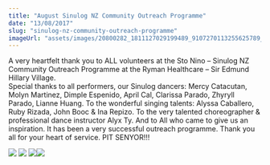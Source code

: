 ```yaml
---
title: "August Sinulog NZ Community Outreach Programme"
date: "13/08/2017"
slug: "sinulog-nz-community-outreach-programme"
imageUrl: "assets/images/20800282_1811127029199489_9107270113255625789_n.jpg"
---
```


A very heartfelt thank you to ALL volunteers at the Sto Nino – Sinulog NZ Community Outreach Programme at the Ryman Healthcare – Sir Edmund Hillary Village.  
Special thanks to all performers, our Sinulog dancers: Mercy Catacutan, Molyn Martinez, Dimple Espenido, April Cal, Clarissa Parado, Zhyryll Parado, Lianne Huang. To the wonderful singing talents: Alyssa Caballero, Ruby Rizada, John Booc & Ina Repizo. To the very talented choreographer & professional dance instructor Alyx Ty. And to All who came to give us an inspiration. It has been a very successful outreach programme. Thank you all for your heart of service. PIT SENYOR!!!

![](https://i0.wp.com/santonino-nz.org/wp-content/uploads/2017/08/20800282_1811127029199489_9107270113255625789_n.jpg?resize=960%2C720) ![](https://i0.wp.com/santonino-nz.org/wp-content/uploads/2017/08/20770126_1811127022532823_8526589259501581366_n.jpg?resize=960%2C720) ![](https://i0.wp.com/santonino-nz.org/wp-content/uploads/2017/08/20727914_1408237279291148_8149226977950612709_n.jpg?resize=960%2C720)![](https://i0.wp.com/santonino-nz.org/wp-content/uploads/2017/08/19990035_10211079148559933_1872653873682223454_n.jpg?resize=720%2C960)